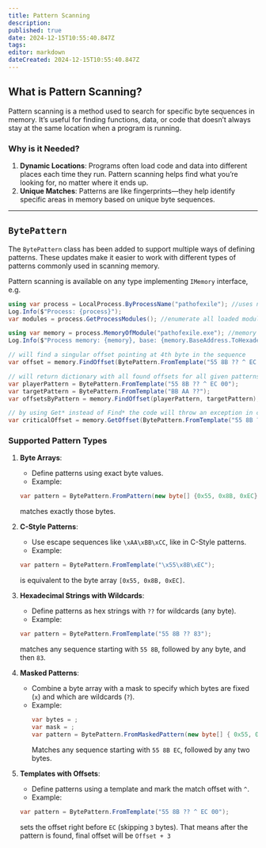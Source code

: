 ```yaml
---
title: Pattern Scanning
description: 
published: true
date: 2024-12-15T10:55:40.847Z
tags: 
editor: markdown
dateCreated: 2024-12-15T10:55:40.847Z
---
```


## What is Pattern Scanning?
Pattern scanning is a method used to search for specific byte sequences in memory. It’s useful for finding functions, data, or code that doesn’t always stay at the same location when a program is running.

### Why is it Needed?
1. **Dynamic Locations**: Programs often load code and data into different places each time they run. Pattern scanning helps find what you’re looking for, no matter where it ends up.
2. **Unique Matches**: Patterns are like fingerprints—they help identify specific areas in memory based on unique byte sequences.

---

## `BytePattern`
The `BytePattern` class has been added to support multiple ways of defining patterns. These updates make it easier to work with different types of patterns commonly used in scanning memory.

Pattern scanning is available on any type implementing `IMemory` interface, e.g.
```csharp
using var process = LocalProcess.ByProcessName("pathofexile"); //uses naive RPM under the hood
Log.Info($"Process: {process}");
var modules = process.GetProcessModules(); //enumerate all loaded modules

using var memory = process.MemoryOfModule("pathofexile.exe"); //memory implements IMemory
Log.Info($"Process memory: {memory}, base: {memory.BaseAddress.ToHexadecimal()}");

// will find a singular offset pointing at 4th byte in the sequence
var offset = memory.FindOffset(BytePattern.FromTemplate("55 8B ?? ^ EC 00")); 

// will return dictionary with all found offsets for all given patterns
var playerPattern = BytePattern.FromTemplate("55 8B ?? ^ EC 00");
var targetPattern = BytePattern.FromTemplate("BB AA ??");
var offsetsByPattern = memory.FindOffset(playerPattern, targetPattern);

// by using Get* instead of Find* the code will throw an exception in case pattern is not found
var criticalOffset = memory.GetOffset(BytePattern.FromTemplate("55 8B ?? ^ EC 00")); 
```

### Supported Pattern Types
1. **Byte Arrays**:
   - Define patterns using exact byte values.
   - Example: 
   ```csharp
   var pattern = BytePattern.FromPattern(new byte[] {0x55, 0x8B, 0xEC});
   ```
   matches exactly those bytes.

2. **C-Style Patterns**:
   - Use escape sequences like `\xAA\xBB\xCC`, like in C-Style patterns.
   - Example:  
   ```csharp
   var pattern = BytePattern.FromTemplate("\x55\x8B\xEC");
   ```
   is equivalent to the byte array `[0x55, 0x8B, 0xEC]`.

3. **Hexadecimal Strings with Wildcards**:
   - Define patterns as hex strings with `??` for wildcards (any byte).
   - Example: 
   ```csharp
   var pattern = BytePattern.FromTemplate("55 8B ?? 83");
   ``` 
   matches any sequence starting with `55 8B`, followed by any byte, and then `83`.

4. **Masked Patterns**:
   - Combine a byte array with a mask to specify which bytes are fixed (`x`) and which are wildcards (`?`).
   - Example:
     ```csharp
     var bytes = ;
     var mask = ;
     var pattern = BytePattern.FromMaskedPattern(new byte[] { 0x55, 0x8B, 0xEC, 0x00, 0x08 }, "xxx??");
     ```
     Matches any sequence starting with `55 8B EC`, followed by any two bytes.

5. **Templates with Offsets**:
   - Define patterns using a template and mark the match offset with `^`.
   - Example: 
   ```csharp
   var pattern = BytePattern.FromTemplate("55 8B ?? ^ EC 00");
   ``` 
   sets the offset right before `EC` (skipping `3` bytes). That means after the pattern is found, final offset will be `Offset + 3`
